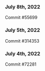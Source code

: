 ### July 8th, 2022

Commit #55699

### July 5th, 2022

Commit #314353


### July 4th, 2022

Commit #72281
